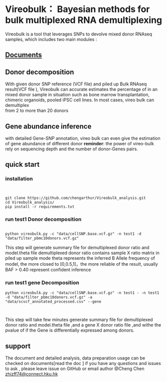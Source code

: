 # Vireobulk： Bayesian methods for bulk multiplexed RNA demultiplexing 



Vireobulk is a tool that leverages SNPs to devolve mixed donor RNAseq samples, which includes two main  modules :

## [**Documents**](https://vireobulk-analysis.readthedocs.io/)

## Donor decomposition 
With given  donor SNP reference (VCF file) and piled up Bulk RNAseq result(VCF file ), Vireobulk can accurate estimates the percentage of in an mixed donor sample in situation such as bone marrow transplantation, chimeric organoids, pooled iPSC cell lines. In most cases, vireo bulk can demultiplex  
from 2 to more than 20 donors 
## Gene abundance inference

with detailed Gene-SNP annotation,  vireo bulk can even give the estimation of gene abundance of different donor 
**reminder**: the power of vireo-bulk rely on sequencing depth and the number of donor-Genes pairs.

## quick start 
### installation 
```


git clone https://github.com/chengarthur/Vireobulk_analysis.git
cd Vireobulk_analysis/
pip install -r requirements.txt
```

### run test1 Donor decomposition
```

python vireobulk.py -c "data/cellSNP.base.vcf.gz" -n test1 -d "data/filter_pbmc10donors.vcf.gz"
````
This step will generate summary file for demultiplexed donor ratio and model.theta file
demultiplexed donor ratio contains sample X ratio matrix in piled up sample 
mode theta represents the inferred B Allele frequency of model, the more closed to [0,0.5,1]，the more reliable of the result, usually BAF > 0.40 represent confident inference 


### run test1 gene Decomposition 
```
python vireobulk.py -c "data/cellSNP.base.vcf.gz" -n test1 - -n test1 -d "data/filter_pbmc10donors.vcf.gz" -a "data/scvcf_annotated_processed.csv" --gene



```
This step will take few minutes generate summary file for demultiplexed donor ratio and model.theta file ,and a gene X donor ratio file ,and withe the pvalue of if the Gene is differentially expressed among donors.





## support
The document  and detailed analysis, data preparation usage can be checked on documents[read the doc ] if you have any questions and issues to ask , please leave issue on GitHub or email  author @Cheng Chen  <zhizff74@connect.hku.hk>



